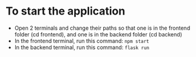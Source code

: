 # To start the application
- Open 2 terminals and change their paths so that one is in the frontend folder (cd frontend), and one is in the backend folder (cd backend)
- In the frontend terminal, run this command: `npm start` 
- In the backend terminal, run this command: `flask run` 